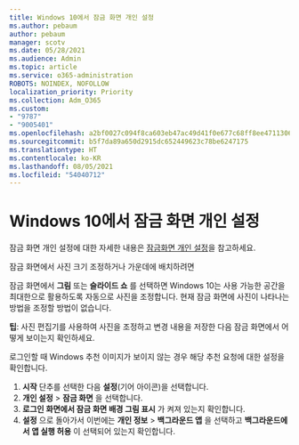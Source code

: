 ```yaml
---
title: Windows 10에서 잠금 화면 개인 설정
ms.author: pebaum
author: pebaum
manager: scotv
ms.date: 05/28/2021
ms.audience: Admin
ms.topic: article
ms.service: o365-administration
ROBOTS: NOINDEX, NOFOLLOW
localization_priority: Priority
ms.collection: Adm_O365
ms.custom:
- "9787"
- "9005401"
ms.openlocfilehash: a2bf0027c094f8ca603eb47ac49d41f0e677c68ff8ee4711306d037bf826255c
ms.sourcegitcommit: b5f7da89a650d2915dc652449623c78be6247175
ms.translationtype: HT
ms.contentlocale: ko-KR
ms.lasthandoff: 08/05/2021
ms.locfileid: "54040712"
---
```

# <a name="personalize-your-lock-screen-in-windows-10"></a>Windows 10에서 잠금 화면 개인 설정

잠금 화면 개인 설정에 대한 자세한 내용은 [잠금화면 개인 설정](https://support.microsoft.com/windows/personalize-your-lock-screen-81dab9b0-35cf-887c-84a0-6de8ef72bea0)을 참고하세요.

잠금 화면에서 사진 크기 조정하거나 가운데에 배치하려면

잠금 화면에서 **그림** 또는 **슬라이드 쇼** 를 선택하면 Windows 10는 사용 가능한 공간을 최대한으로 활용하도록 자동으로 사진을 조정합니다. 현재 잠금 화면에 사진이 나타나는 방법을 조정할 방법이 없습니다.

**팁**: 사진 편집기를 사용하여 사진을 조정하고 변경 내용을 저장한 다음 잠금 화면에서 어떻게 보이는지 확인하세요.

로그인할 때 Windows 추천 이미지가 보이지 않는 경우 해당 추천 요청에 대한 설정을 확인합니다. 

1. **시작** 단추를 선택한 다음 **설정**(기어 아이콘)을 선택합니다.
1. **개인 설정** > **잠금 화면** 을 선택합니다.
1. **로그인 화면에서 잠금 화면 배경 그림 표시** 가 켜져 있는지 확인합니다.
1. **설정** 으로 돌아가서 이번에는 **개인 정보** > **백그라운드 앱** 을 선택하고 **백그라운드에서 앱 실행 허용** 이 선택되어 있는지 확인합니다.